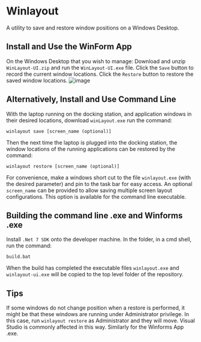 # Winlayout

A utility to save and restore window positions on a Windows Desktop.

## Install and Use the WinForm App

On the Windows Desktop that you wish to manage:
Download and unzip `WinLayout-UI.zip` and run the `WinLayout-UI.exe` file. Click the `Save` button to record the current window locations. Click the `Restore` button to 
restore the saved window locations.
![image](https://user-images.githubusercontent.com/4557674/134147662-34f4cb39-f7ad-4a82-be5f-57b476b8d7cd.png)


## Alternatively, Install and Use Command Line

With the laptop running on the docking station, and application windows in their desired locations, download `winLayout.exe` run the command:

`winlayout save [screen_name (optional)]`

Then the next time the laptop is plugged into the docking station, the window locations of the running applications can be restored by the command:

`winlayout restore [screen_name (optional)]`

For convenience, make a windows short cut to the file `winlayout.exe` (with the desired parameter) and pin to the task bar for easy access. An optional `screen_name` can be provided to allow saving multiple screen layout configurations. This option is available for the command line executable.


## Building the command line .exe and Winforms .exe

Install `.Net 7 SDK` onto the developer machine.
In the folder, in a cmd shell, run the command:

`build.bat`

When the build has completed the executable files  `winlayout.exe` and `winlayout-ui.exe` will be copied to the top level folder of the repository.

## Tips

If some windows do not change position when a restore is performed, it might be that these windows are running under Administrator privilege. In this case, run `winlayout restore` as Administrator and they will move. Visual Studio is commonly affected in this way. Similarly for the Winforms App .exe.
